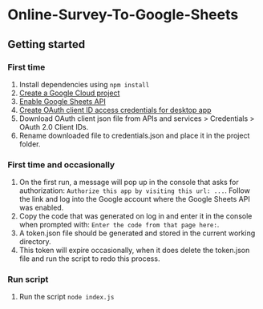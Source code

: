 # Online-Survey-To-Google-Sheets

## Getting started
### First time
1. Install dependencies using `npm install`
2. [Create a Google Cloud project](https://developers.google.com/workspace/guides/create-project)
3. [Enable Google Sheets API](https://developers.google.com/workspace/guides/enable-apis)
4. [Create OAuth client ID access credentials for desktop app](https://developers.google.com/workspace/guides/create-credentials#oauth-client-id)
5. Download OAuth client json file from APIs and services > Credentials > OAuth 2.0 Client IDs.
6. Rename downloaded file to credentials.json and place it in the project folder.

### First time and occasionally
1. On the first run, a message will pop up in the console that asks for authorization: `Authorize this app by visiting this url: ...`. Follow the link and log into the Google account where the Google Sheets API was enabled.
2. Copy the code that was generated on log in and enter it in the console when prompted with: `Enter the code from that page here:`.
3. A token.json file should be generated and stored in the current working directory.
4. This token will expire occasionally, when it does delete the token.json file and run the script to redo this process.

### Run script
1. Run the script `node index.js`
